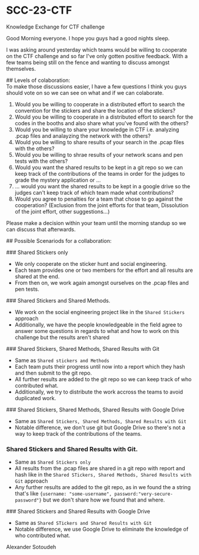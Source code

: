  # SCC-23-CTF
Knowledge Exchange for CTF challenge

Good Morning everyone. I hope you guys had a good nights sleep.

I was asking around yesterday which teams would be willing to cooperate on the CTF challenge and so far I've only gotten positive feedback. With a few teams being still on the fence and wanting to discuss amongst themselves.

## Levels of colaboration:   
To make those discussions easier, I have a few questions I think you guys should vote on so we can see on what and if we can colaborate.
1. Would you be willing to cooperate in a distributed effort to search the convention for the stickers and share the location of the stickers?
2. Would you be willing to cooperate in a distributed effort to search for the codes in the booths and also share what you've found with the others?
3. Would you be willing to share your knowledge in CTF i.e. analyzing .pcap files and analayzing the network with the others?
4. Would you be willing to share results of your search in the .pcap files with the others?
6. Would you be willing to shrae results of your network scans and pen tests with the others?
7.  Would you want the shared results to be kept in a git repo so we can keep track of the contributions of the teams in order for the judges to grade the mystery application or ...
8. ... would you want the shared results to be kept in a google drive so the judges can't keep track of which team made what contributions?
9. Would you agree to penalties for a team that chose to go against the cooperation? (Exclusion from the joint efforts for that team, Dissolution of the joint effort, other suggestions...)

Please make a decision within your team until the morning standup so we can discuss that afterwards.

## Possible Scenariods for a collaboration:   

### Shared Stickers only    
- We only cooperate on the sticker hunt and social engineering.
- Each team provides one or two members for the effort and all results are shared at the end.
- From then on, we work again amongst ourselves on the .pcap files and pen tests.

### Shared Stickers and Shared Methods.   
- We work on the social engineering project like in the `Shared Stickers` approach
- Additionally, we have the people knowledgeable in the field agree to answer some questions in regards to what and how to work on this challenge but the results aren't shared

### Shared Stickers, Shared Methods, Shared Results with Git    
- Same as `Shared stickers and Methods`
- Each team puts their progress until now into a report which they hash and then submit to the git repo.
- All further results are added to the git repo so we can keep track of who contributed what.
- Additionally, we try to distribute the work accross the teams to avoid duplicated work.

### Shared Stickers, Shared Methods, Shared Results with Google Drive   
- Same as `Shared Stickers, Shared Methods, Shared Results with Git`
- Notable difference, we don't use git but Google Drive so there's not a way to keep track of the contributions of the teams.

### Shared Stickers and Shared Results with Git.   
- Same as `Shared Stickers only`
- All results from the .pcap files are shared in a git repo with report and hash like in the `Shared STickers, Shared Methods, Shared Results with Git` approach
- Any further results are added to the git repo, as in we found the a string that's like `{username: "some-username", password:"very-secure-password"}` but we don't share how we found that and where.

### Shared Stickers and Shared Results with Google Drive
- Same as `Shared STickers and Shared Results with Git`
- Notable difference, we use Google Drive to eliminate the knowledge of who contributed what.



Alexander Sotoudeh
